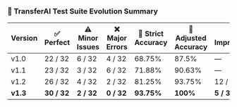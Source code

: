 ### 🧮 TransferAI Test Suite Evolution Summary

| Version | ✅ Perfect | ⚠️ Minor Issues | ❌ Major Errors | 🎯 Strict Accuracy | 🎯 Adjusted Accuracy | 🔁 Improvements | 📉 Regressions |
|---------|------------|----------------|----------------|--------------------|----------------------|------------------|----------------|
| v1.0    | 22 / 32    | 6 / 32         | 4 / 32         | 68.75%             | 87.5%                | —                | —              |
| v1.1    | 23 / 32    | 3 / 32         | 6 / 32         | 71.88%             | 90.63%               | —                | —              |
| v1.2    | 26 / 32    | 4 / 32         | 2 / 32         | 81.25%             | 93.75%               | 12 / 32          | 1 / 32          |
| **v1.3**| **30 / 32**| **2 / 32**     | **0 / 32**     | **93.75%**         | **100%**             | **5 / 32**       | **0 / 32**      |
